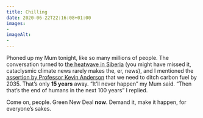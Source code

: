 ```yaml
---
title: Chilling
date: 2020-06-22T22:16:08+01:00
images:
- 
imageAlt:
- 
---
```


Phoned up my Mum tonight, like so many millions of people. The conversation turned to [the heatwave in Siberia](https://www.theguardian.com/environment/2020/jun/17/climate-crisis-alarm-at-record-breaking-heatwave-in-siberia) (you might have missed it, cataclysmic climate news rarely makes the, er, news), and I mentioned the [assertion by Professor Kevin Anderson](https://www.youtube.com/watch?v=97e-6-tlZy8) that we need to ditch carbon fuel by 2035. That’s only **15 years** away. “It’ll never happen” my Mum said. “Then that’s the end of humans in the next 100 years” I replied. 

Come on, people. Green New Deal **now**. Demand it, make it happen, for everyone’s sakes.
